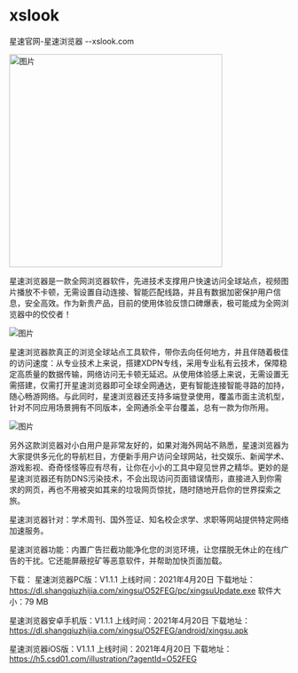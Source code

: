 # xslook
星速官网-星速浏览器 --xslook.com

<img width="384" alt="图片" src="https://user-images.githubusercontent.com/83153586/115981872-9adb3980-a5c9-11eb-8ca8-dea6b7018da7.png">

星速浏览器是一款全网浏览器软件，先进技术支撑用户快速访问全球站点，视频图片播放不卡顿，无需设置自动连接、智能匹配线路，并且有数据加密保护用户信息，安全高效。作为新贵产品，目前的使用体验反馈口碑爆表，极可能成为全网浏览器中的佼佼者！

![图片](https://user-images.githubusercontent.com/83153586/115981880-b1819080-a5c9-11eb-8366-eb426cbe866b.png)

星速浏览器款真正的浏览全球站点工具软件，带你去向任何地方，并且伴随着极佳的访问速度：从专业技术上来说，搭建XDPN专线，采用专业私有云技术，保障稳定高质量的数据传输，网络访问无卡顿无延迟。从使用体验感上来说，无需设置无需搭建，仅需打开星速浏览器即可全球全网通达，更有智能连接智能寻路的加持，随心畅游网络。与此同时，星速浏览器还支持多端登录使用，覆盖市面主流机型，针对不同应用场景拥有不同版本，全网通杀全平台覆盖，总有一款为你所用。

![图片](https://user-images.githubusercontent.com/83153586/115981887-bba38f00-a5c9-11eb-8b31-c56f7962c4b8.png)

另外这款浏览器对小白用户是非常友好的，如果对海外网站不熟悉，星速浏览器为大家提供多元化的导航栏目，方便新手用户访问全球网站，社交娱乐、新闻学术、游戏影视、奇奇怪怪等应有尽有，让你在小小的工具中窥见世界之精华。更妙的是星速浏览器还有防DNS污染技术，不会出现访问页面错误情形，直接进入到你需求的网页，再也不用被突如其来的垃圾网页惊扰，随时随地开启你的世界探索之旅。

星速浏览器针对：学术周刊、国外签证、知名校企求学、求职等网站提供特定网络加速服务。

星速浏览器功能：内置广告拦截功能净化您的浏览环境，让您摆脱无休止的在线广告的干扰。它还能屏蔽挖矿等恶意软件，并帮助加快页面加载。

下载： 星速浏览器PC版：V1.1.1 上线时间：2021年4月20日 下载地址：https://dl.shangqiuzhijia.com/xingsu/O52FEG/pc/xingsuUpdate.exe 软件大小：79 MB

星速浏览器安卓手机版：V1.1.1 上线时间：2021年4月20日 下载地址：https://dl.shangqiuzhijia.com/xingsu/O52FEG/android/xingsu.apk

星速浏览器iOS版：V1.1.1 上线时间：2021年4月20日 下载地址：https://h5.csd01.com/illustration/?agentId=O52FEG
